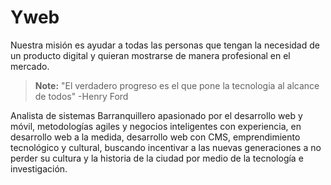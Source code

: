  
# Yweb

Nuestra misión es ayudar a todas las personas que tengan la necesidad de un producto digital y quieran mostrarse de manera profesional en el mercado.

> **Note:** "El verdadero progreso es el que pone la tecnologia al alcance de todos" -Henry Ford

Analista de sistemas Barranquillero apasionado por el desarrollo web y móvil, metodologías agiles y negocios inteligentes con experiencia, en desarrollo web a la medida, desarrollo web con CMS, emprendimiento tecnológico y cultural, buscando incentivar a las nuevas generaciones a no perder su cultura y la historia de la ciudad por medio de la tecnología e investigación. 


